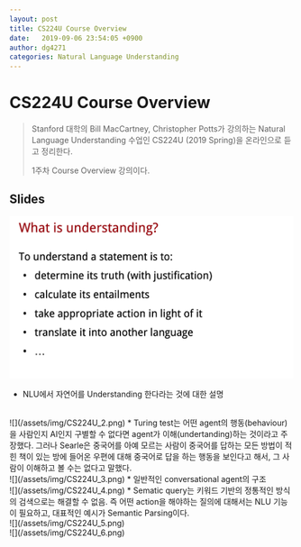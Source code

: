 ```yaml
---
layout: post
title: CS224U Course Overview
date:   2019-09-06 23:54:05 +0900
author: dg4271
categories: Natural Language Understanding
---
```


# CS224U Course Overview
> Stanford 대학의 Bill MacCartney, Christopher Potts가 강의하는 Natural Language Understanding 수업인 CS224U (2019 Spring)을 온라인으로 듣고 정리한다.
>
>1주차 Course Overview 강의이다.


## Slides



![](/assets/img/CS224U_1.png)
* NLU에서 자연어를 Understanding 한다라는 것에 대한 설명
<br>
![](/assets/img/CS224U_2.png)
* Turing test는 어떤 agent의 행동(behaviour)을 사람인지 AI인지 구별할 수 없다면 agent가 이해(undertanding)하는 것이라고 주장했다. 그러나 Searle은 중국어를 아예 모르는 사람이 중국어를 답하는 모든 방법이 적힌 책이 있는 방에 들어온 우편에 대해 중국어로 답을 하는 행동을 보인다고 해서, 그 사람이 이해하고 볼 수는 없다고 말했다.
<br>
![](/assets/img/CS224U_3.png)
* 일반적인 conversational agent의 구조
<br>
![](/assets/img/CS224U_4.png)
* Sematic query는 키워드 기반의 정통적인 방식의 검색으로는 해결할 수 없음. 즉 어떤 action을 해야하는 질의에 대해서는 NLU 기능이 필요하고, 대표적인 예시가 Semantic Parsing이다.
<br>
![](/assets/img/CS224U_5.png)
<br>
![](/assets/img/CS224U_6.png)
